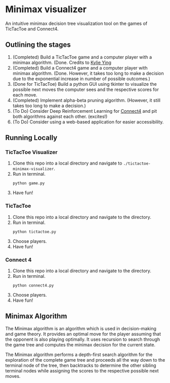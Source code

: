 # Minimax visualizer
An intuitive minimax decision tree visualization tool on the games of TicTacToe and Connect4.

## Outlining the stages
1. (Completed) Build a TicTacToe game and a computer player with a minimax algorithm. (Done. Credits to [Kylie Ying](https://github.com/kying18/tic-tac-toe)
2. (Completed) Build a Connect4 game and a computer player with minimax algorithm. (Done. However, it takes too long to make a decision due to the exponential increase in number of possible outcomes.)
3. (Done for TicTacToe) Build a python GUI using tkinter to visualize the possible next moves the computer sees and the respective scores for each move.
4. (Completed) Implement alpha-beta pruning algorithm. (However, it still takes too long to make a decision.)
5. (To Do) Consider Deep Reinforcement Learning for [Connect4](https://codebox.net/pages/connect4) and pit both algorithms against each other. (excites!)
6. (To Do) Consider using a web-based application for easier accessibility.

## Running Locally
### TicTacToe Visualizer
1. Clone this repo into a local directory and navigate to `./tictactoe-minimax-visualizer`.
2. Run in terminal.
    ```
    python game.py
    ```
3. Have fun!


### TicTacToe
1. Clone this repo into a local directory and navigate to the directory.
2. Run in terminal.
    ```
    python tictactoe.py
    ```
3. Choose players.
4. Have fun!
   
### Connect 4
1. Clone this repo into a local directory and navigate to the directory.
2. Run in terminal.
    ```
    python connect4.py
    ```
3. Choose players.
4. Have fun!

## Minimax Algorithm

The Minimax algorithm is an algorithm which is used in decision-making and game theory. It provides an optimal move for the player assuming that the opponent is also playing optimally. It uses recursion to search through the game tree and computes the minimax decision for the current state.

The Minimax algorithm performs a depth-first search algorithm for the exploration of the complete game tree and proceeds all the way down to the terminal node of the tree, then backtracks to determine the other sibling terminal nodes while assigning the scores to the respective possible next moves.

